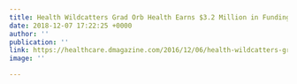 ```yaml
---
title: Health Wildcatters Grad Orb Health Earns $3.2 Million in Funding Round
date: 2018-12-07 17:22:25 +0000
author: ''
publication: ''
link: https://healthcare.dmagazine.com/2016/12/06/health-wildcatters-grad-orb-health-earns-3-2-million-in-funding-round/
image: ''

---
```

